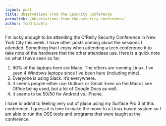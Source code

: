 ```yaml
---
layout: post
title: Observations From the Security Conference
permalink: /observations-from-the-security-conference/
author: Todd Lichty
---
```

<!--kg-card-begin: markdown--><p>I'm lucky enough to be attending the O'Reilly Security Conference in New York City this week. I have other posts coming about the sessions I attended. Something that I enjoy when attending a tech conference it to take note of the hardware that the other attendees use. Here is a quick note on what I have seen so far:</p>
<ol>
<li>80% of the laptops here are Macs. The others are running Linux. I’ve seen 4 Windows laptops since I’ve been here (including mine).</li>
<li>Everyone is using Slack. It’s everywhere.</li>
<li>It seems people either use Outlook or Gmail. Even on the Macs I see Office being used, but a lot of Google Docs as well.</li>
<li>It seems to be 50/50 for Android vs. iPhone.</li>
</ol>
<p>I have to admit to feeling very out of place using my Surface Pro 3 at this conference. I guess it is time to make the move to a Linux based system so I am able to run the OSS tools and programs that were taught at the conference.</p>
<!--kg-card-end: markdown-->